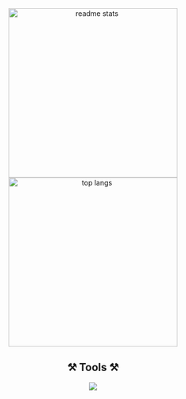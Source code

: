 <div align="center">
  <!-- <img width=400 src="https://github-readme-stats-salesp07.vercel.app/api?username=geojimas&count_private=true&show_icons=true&theme=dark&rank_icon=github&border_radius=10&" alt="readme stats" /> -->
  <!-- <img width=300 src="https://github-readme-stats-salesp07.vercel.app/api/top-langs/?username=geojimas&hide=HTML&langs_count=6&layout=compact&theme=dark&border_radius=10&size_weight=0.5&count_weight=0.5&exclude_repo=github-readme-stats" alt="top langs" /> -->
  <img width=340 src="http://github-profile-summary-cards.vercel.app/api/cards/stats?username=geojimas&theme=ayu_mirage" alt="readme stats" />
  <img width=340 src="http://github-profile-summary-cards.vercel.app/api/cards/repos-per-language?username=geojimas&theme=ayu_mirage" alt="top langs" />
 </div>
<h2 align="center">⚒️ Tools ⚒️</h2>
<div align="center">
    <img src="https://skillicons.dev/icons?i=html,sass,tailwind,javascript,typescript,vue,react,nodejs,git" />
</div>
<!-- <div align=center>  
![](http://github-profile-summary-cards.vercel.app/api/cards/repos-per-language?username=geojimas&theme=dark)
![](http://github-profile-summary-cards.vercel.app/api/cards/stats?username=geojimas&theme=dark) 
</div>  -->
